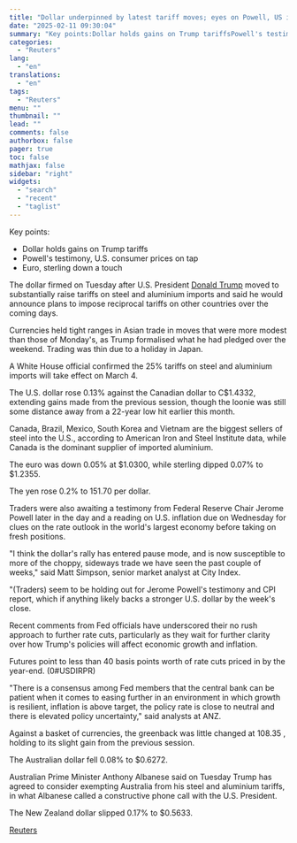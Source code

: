 ```yaml
---
title: "Dollar underpinned by latest tariff moves; eyes on Powell, US inflation"
date: "2025-02-11 09:30:04"
summary: "Key points:Dollar holds gains on Trump tariffsPowell's testimony, U.S. consumer prices on tapEuro, sterling down a touch The dollar firmed on Tuesday after U.S. President Donald Trump moved to substantially raise tariffs on steel and aluminium imports and said he would announce plans to impose reciprocal tariffs on other countries..."
categories:
  - "Reuters"
lang:
  - "en"
translations:
  - "en"
tags:
  - "Reuters"
menu: ""
thumbnail: ""
lead: ""
comments: false
authorbox: false
pager: true
toc: false
mathjax: false
sidebar: "right"
widgets:
  - "search"
  - "recent"
  - "taglist"
---
```


Key points:

* Dollar holds gains on Trump tariffs
* Powell's testimony, U.S. consumer prices on tap
* Euro, sterling down a touch

The dollar firmed on Tuesday after U.S. President [Donald Trump](https://www.reuters.com/world/us/donald-trump/) moved to substantially raise tariffs on steel and aluminium imports and said he would announce plans to impose reciprocal tariffs on other countries over the coming days.

Currencies held tight ranges in Asian trade in moves that were more modest than those of Monday's, as Trump formalised what he had pledged over the weekend. Trading was thin due to a holiday in Japan.

A White House official confirmed the 25% tariffs on steel and aluminium imports will take effect on March 4.

The U.S. dollar rose 0.13% against the Canadian dollar to C$1.4332, extending gains made from the previous session, though the loonie was still some distance away from a 22-year low hit earlier this month.

Canada, Brazil, Mexico, South Korea and Vietnam are the biggest sellers of steel into the U.S., according to American Iron and Steel Institute data, while Canada is the dominant supplier of imported aluminium.

The euro was down 0.05% at $1.0300, while sterling dipped 0.07% to $1.2355.

The yen rose 0.2% to 151.70 per dollar.

Traders were also awaiting a testimony from Federal Reserve Chair Jerome Powell later in the day and a reading on U.S. inflation due on Wednesday for clues on the rate outlook in the world's largest economy before taking on fresh positions.

"I think the dollar's rally has entered pause mode, and is now susceptible to more of the choppy, sideways trade we have seen the past couple of weeks," said Matt Simpson, senior market analyst at City Index.

"(Traders) seem to be holding out for Jerome Powell's testimony and CPI report, which if anything likely backs a stronger U.S. dollar by the week's close.

Recent comments from Fed officials have underscored their no rush approach to further rate cuts, particularly as they wait for further clarity over how Trump's policies will affect economic growth and inflation.

Futures point to less than 40 basis points worth of rate cuts priced in by the year-end. (0#USDIRPR)

"There is a consensus among Fed members that the central bank can be patient when it comes to easing further in an environment in which growth is resilient, inflation is above target, the policy rate is close to neutral and there is elevated policy uncertainty," said analysts at ANZ.

Against a basket of currencies, the greenback was little changed at 108.35 , holding to its slight gain from the previous session.

The Australian dollar fell 0.08% to $0.6272.

Australian Prime Minister Anthony Albanese said on Tuesday Trump has agreed to consider exempting Australia from his steel and aluminium tariffs, in what Albanese called a constructive phone call with the U.S. President.

The New Zealand dollar slipped 0.17% to $0.5633.

[Reuters](https://www.tradingview.com/news/reuters.com,2025:newsml_L1N3P200Y:0-dollar-underpinned-by-latest-tariff-moves-eyes-on-powell-us-inflation/)
